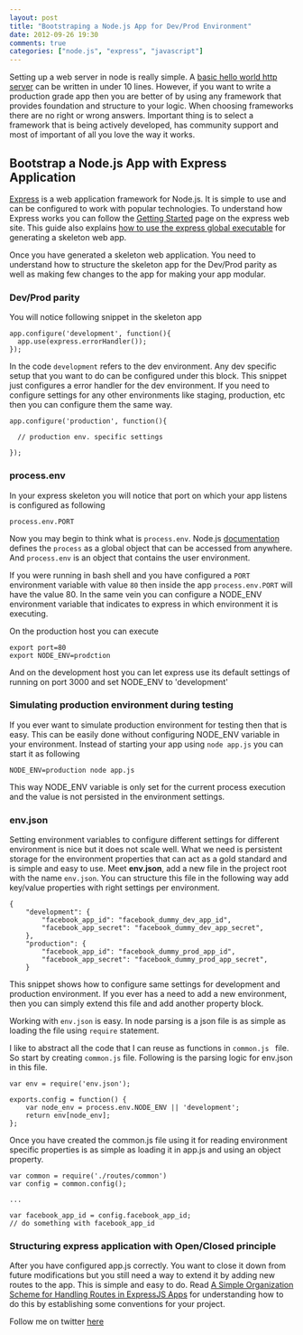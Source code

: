 ```yaml
---
layout: post
title: "Bootstraping a Node.js App for Dev/Prod Environment"
date: 2012-09-26 19:30
comments: true
categories: ["node.js", "express", "javascript"] 
---
```


Setting up a web server in node is really simple. A [basic hello world http server](http://nodeguide.com/beginner.html#a-hello-world-http-server) can be written in under 10 lines. However, if you want to write a production grade app then you are better of by using any framework that provides foundation and structure to your logic. When choosing frameworks there are no right or wrong answers. Important thing is to select a framework that is being actively developed, has community support and most of important of all you love the way it works. 

## Bootstrap a Node.js App with Express Application

[Express](http://expressjs.com) is a web application framework for Node.js. It is simple to use and can be configured to work with popular technologies. To understand how Express works you can follow the [Getting Started](http://expressjs.com/guide.html) page on the express web site. This guide also explains [how to use the express global executable](http://expressjs.com/guide.html#executable) for generating a skeleton web app. 

Once you have generated a skeleton web application. You need to understand how to structure the skeleton app for the Dev/Prod parity as well as making few changes to the app for making your app modular.

### Dev/Prod parity

You will notice following snippet in the skeleton app

```
app.configure('development', function(){
  app.use(express.errorHandler());
});
```

In the code `development` refers to the dev environment. Any dev specific setup that you want to do can be configured under this block. This snippet just configures a error handler for the dev environment. If you need to configure settings for any other environments like staging, production, etc then you can configure them the same way.

```
app.configure('production', function(){

  // production env. specific settings 

});
```
### process.env

In your express skeleton you will notice that port on which your app listens is configured as following

```
process.env.PORT
```

Now you may begin to think what is `process.env`. Node.js [documentation](http://nodejs.org/api/process.html#process_process) defines the `process` as a global object that can be accessed from anywhere. And `process.env` is an object that contains the user environment.

If you were running in bash shell and you have configured a `PORT` environment variable with value `80` then inside the app `process.env.PORT` will have the value 80. In the same vein you can configure a NODE_ENV environment variable that indicates to express in which environment it is executing.

On the production host you can execute

```
export port=80
export NODE_ENV=prodction
```

And on the development host you can let express use its default settings of running on port 3000 and set NODE_ENV to 'development'

### Simulating production environment during testing

If you ever want to simulate production environment for testing then that is easy. This can be easily done without configuring NODE_ENV variable in your environment. Instead of starting your app using `node app.js` you can start it as following

```  
NODE_ENV=production node app.js
```
This way NODE_ENV variable is only set for the current process execution and the value is not persisted in the environment settings.

### env.json

Setting environment variables to configure different settings for different environment is nice but it does not scale well. What we need is persistent storage for the environment properties that can act as a gold standard and is simple and easy to use. Meet **env.json**, add a new file in the project root with the name `env.json`. You can structure this file in the following way add key/value properties with right settings per environment.

```
{
	"development": {
		"facebook_app_id": "facebook_dummy_dev_app_id",
		"facebook_app_secret": "facebook_dummy_dev_app_secret",
	}, 
	"production": {
		"facebook_app_id": "facebook_dummy_prod_app_id",
		"facebook_app_secret": "facebook_dummy_prod_app_secret",
	}
```

This snippet shows how to configure same settings for development and production environment. If you ever has a need to add a new environment, then you can simply extend this file and add another property block.

Working with `env.json` is easy. In node parsing is a json file is as simple as loading the file using `require` statement. 

I like to abstract all the code that I can reuse as functions in `common.js ` file. So start by creating `common.js` file. Following is the parsing logic for env.json in this file.  

```
var env = require('env.json');

exports.config = function() {
	var node_env = process.env.NODE_ENV || 'development';
	return env[node_env];
};
```

Once you have created the common.js file using it for reading environment specific properties is as simple as loading it in app.js and using an object property. 

```
var common = require('./routes/common')
var config = common.config();

...

var facebook_app_id = config.facebook_app_id;
// do something with facebook_app_id

```

### Structuring express application with Open/Closed principle

After you have configured app.js correctly. You want to close it down from future modifications but you still need a way to extend it by adding new routes to the app. This is simple and easy to do. Read [A Simple Organization Scheme for Handling Routes in ExpressJS Apps](http://blog.pixelingene.com/2012/06/a-simple-organization-scheme-for-expressjs-apps/) for understanding how to do this by establishing some conventions for your project.

Follow me on twitter [here](http://twitter.com/hgilani)
